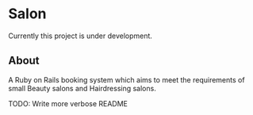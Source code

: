 # Salon

Currently this project is under development.

## About
A Ruby on Rails booking system which aims to meet the requirements of small Beauty salons and Hairdressing salons.

TODO: Write more verbose README
